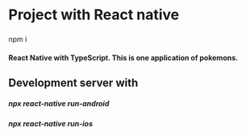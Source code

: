 # Project with React native

###


npm i

#### React Native with TypeScript. This is one application of pokemons.

## Development server with 


##### npx react-native run-android
##### npx react-native run-ios
